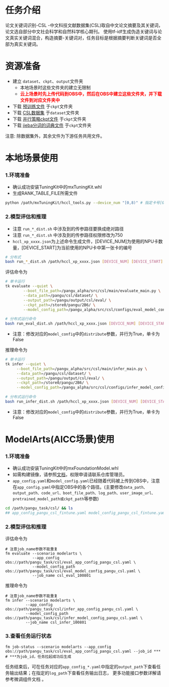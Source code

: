 # 任务介绍
论文关键词识别-CSL 
-中文科技文献数据集(CSL)取自中文论文摘要及其关键词，论文选自部分中文社会科学和自然科学核心期刊。 使用tf-idf生成伪造关键词与论文真实关键词混合，构造摘要-关键词对，任务目标是根据摘要判断关键词是否全部为真实关键词。

# 资源准备
- 建立 `dataset`、`ckpt`、`output`文件夹
    - 本地场景时这些文件夹的建立无限制
    - **<font color=#FF000 >云上场景时先上传代码到OBS中，然后在OBS中建立这些文件夹，并下载文件到对应文件夹中</font>**
- 下载 [预训练文件](https://openi.pcl.ac.cn/PCL-Platform.Intelligence/PanGu-Alpha#user-content-%E6%A8%A1%E5%9E%8B%E4%B8%8B%E8%BD%BD) 于`ckpt`文件夹
- 下载 [CSL数据集](https://storage.googleapis.com/cluebenchmark/tasks/csl_public.zip) 于`dataset`文件夹
- 下载 [并行策略ckpt文件](https://openi.pcl.ac.cn/PCL-Platform.Intelligence/PanGu-Alpha/src/branch/master/strategy_load_ckpt/pangu_alpha_2.6B_ckpt_strategy.ckpt) 于`ckpt`文件夹
- 下载 [jieba分词的词典文件](https://openi.pcl.ac.cn/PCL-Platform.Intelligence/PanGu-Alpha-GPU/src/branch/master/inference_mindspore_gpu/tokenizer) 于`ckpt`文件夹

注意: 除数据集外，其余文件为下游任务共用文件。

# 本地场景使用
### 1.环境准备
- 确认成功安装TuningKit中的mxTuningKit.whl
- 生成RANK_TABLE_FILE所需文件
```bash
python /path/mxTuningKit/hccl_tools.py --device_num "[0,8)" # 指定卡号[0,4)、[4,8)、[0,8)皆可
```

### 2.模型评估和推理
- 注意 `run_*_dist.sh` 中涉及到的传参路径要换成绝对路径
- 注意 `run_*_dist.sh` 中涉及到的传参路径权限修改为750
- `hccl_xp_xxxx.json`为上述命令生成文件，[DEVICE_NUM]为使用的NPU卡数量，[DEVICE_START]为当前使用的NPU卡中第一张卡的编号

```bash
# 分布式
bash run_*_dist.sh /path/hccl_xp_xxxx.json [DEVICE_NUM] [DEVICE_START]
```

评估命令为
```bash
# 单卡运行
tk evaluate --quiet \
	    --boot_file_path=/pangu_alpha/src/csl/main/evaluate_main.py \
	    --data_path=/pangu/csl/dataset/ \
	    --output_path=/pangu/output/csl/eval/ \
	    --ckpt_path=/store0/pangu/2B6/ \
	    --model_config_path=/pangu_alpha/src/csl/configs/eval_model_config_pangu_csl.yaml
	    
# 分布式运行命令
bash run_eval_dist.sh /path/hccl_xp_xxxx.json [DEVICE_NUM] [DEVICE_START]
```
- 注意：修改对应的`model_config`中的`distribute`参数，并行为True，单卡为False

推理命令为
```bash
# 单卡运行
tk infer --quiet \
	 --boot_file_path=/pangu_alpha/src/csl/main/infer_main.py \
	 --data_path=/pangu/csl/dataset/ \
	 --output_path=/pangu/output/csl/eval/ \
	 --ckpt_path=/store0/pangu/2B6/ \
	 --model_config_path=/pangu_alpha/src/csl/configs/infer_model_config_pangu_csl.yaml
	 
# 分布式运行命令
bash run_infer_dist.sh /path/hccl_xp_xxxx.json [DEVICE_NUM] [DEVICE_START]
```
- 注意：修改对应的`model_config`中的`distribute`参数，并行为True，单卡为False

# ModelArts(AICC场景)使用
### 1.环境准备
- 确认成功安装TuningKit中的mxFoundationModel.whl
- 如需构建镜像，请参照[文档](https://gitee.com/foundation-models/tk-models/tree/master/tools/docker/modelarts)，权限申请请联系仓库管理员。
- `app_config.yaml`和`model_config.yaml`已经随着代码被上传到OBS中，注意在`app_config.yaml`中指定OBS中的各个路径。(主要修改`data_path、output_path、code_url、boot_file_path、log_path、user_image_url、pretrained_model_path或ckpt_path`等参数)

```bash
cd /path/pangu_task/csl/ && ls
## app_config_pangu_csl_fintune.yaml model_config_pangu_csl_fintune.yaml ...
```

### 2.模型评估和推理

评估命令为
```shell
# 注意job_name参数不能重复
fm evaluate --scenario modelarts \
            --app_config obs://path/pangu_task/csl/eval_app_config_pangu_csl.yaml \
            --model_config_path obs://path/pangu_task/csl/eval_model_config_pangu_csl.yaml \
            --job_name csl_eval_100801
```

推理命令为
```shell
# 注意job_name参数不能重复
fm infer --scenario modelarts \
         --app_config obs://path/pangu_task/csl/infer_app_config_pangu_csl.yaml \
         --model_config_path obs://path/pangu_task/csl/infer_model_config_pangu_csl.yaml \
         --job_name csl_infer_100801
```

### 3.查看任务运行状态
```shell
fm job-status --scenario modelarts --app_config obs://path/pangu_task/csl/eval_app_config_pangu_csl.yaml --job_id ***  # ***为job_id，任务拉起成功后生成
```

任务结束后，可在任务对应的`app_config_*.yaml`中指定的`output_path`下查看任务输出结果；在指定的`log_path`下查看任务输出日志， 更多功能接口参数详解请参考微调组件文档 。
